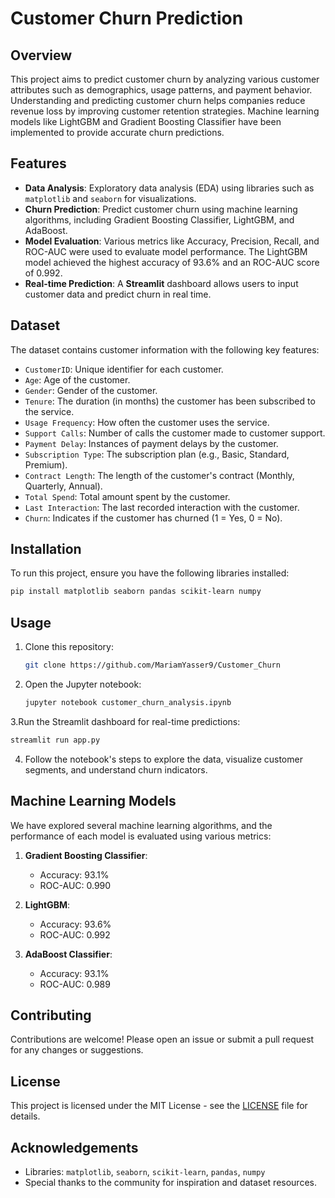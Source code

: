 
# Customer Churn Prediction

## Overview
This project aims to predict customer churn by analyzing various customer attributes such as demographics, usage patterns, and payment behavior. Understanding and predicting customer churn helps companies reduce revenue loss by improving customer retention strategies. Machine learning models like LightGBM and Gradient Boosting Classifier have been implemented to provide accurate churn predictions.

## Features
- **Data Analysis**: Exploratory data analysis (EDA) using libraries such as `matplotlib` and `seaborn` for visualizations.
- **Churn Prediction**: Predict customer churn using machine learning algorithms, including Gradient Boosting Classifier, LightGBM, and AdaBoost.
- **Model Evaluation**: Various metrics like Accuracy, Precision, Recall, and ROC-AUC were used to evaluate model performance. The LightGBM model achieved the highest accuracy of 93.6% and an ROC-AUC score of 0.992.
- **Real-time Prediction**: A **Streamlit** dashboard allows users to input customer data and predict churn in real time.

## Dataset
The dataset contains customer information with the following key features:
- `CustomerID`: Unique identifier for each customer.
- `Age`: Age of the customer.
- `Gender`: Gender of the customer.
- `Tenure`: The duration (in months) the customer has been subscribed to the service.
- `Usage Frequency`: How often the customer uses the service.
- `Support Calls`: Number of calls the customer made to customer support.
- `Payment Delay`: Instances of payment delays by the customer.
- `Subscription Type`: The subscription plan (e.g., Basic, Standard, Premium).
- `Contract Length`: The length of the customer's contract (Monthly, Quarterly, Annual).
- `Total Spend`: Total amount spent by the customer.
- `Last Interaction`: The last recorded interaction with the customer.
- `Churn`: Indicates if the customer has churned (1 = Yes, 0 = No).

## Installation
To run this project, ensure you have the following libraries installed:
```bash
pip install matplotlib seaborn pandas scikit-learn numpy
```

## Usage
1. Clone this repository:
   ```bash
   git clone https://github.com/MariamYasser9/Customer_Churn
   ```
2. Open the Jupyter notebook:
   ```bash
   jupyter notebook customer_churn_analysis.ipynb
   ```
3.Run the Streamlit dashboard for real-time predictions:
   ```bash
   streamlit run app.py
   ```
4. Follow the notebook's steps to explore the data, visualize customer segments, and understand churn indicators.

## Machine Learning Models
We have explored several machine learning algorithms, and the performance of each model is evaluated using various metrics:

1. **Gradient Boosting Classifier**:
   - Accuracy: 93.1%
   - ROC-AUC: 0.990

2. **LightGBM**:
   - Accuracy: 93.6%
   - ROC-AUC: 0.992

3. **AdaBoost Classifier**:
   - Accuracy: 93.1%
   - ROC-AUC: 0.989

## Contributing
Contributions are welcome! Please open an issue or submit a pull request for any changes or suggestions.

## License
This project is licensed under the MIT License - see the [LICENSE](LICENSE) file for details.

## Acknowledgements
- Libraries: `matplotlib`, `seaborn`, `scikit-learn`, `pandas`, `numpy`
- Special thanks to the community for inspiration and dataset resources.
